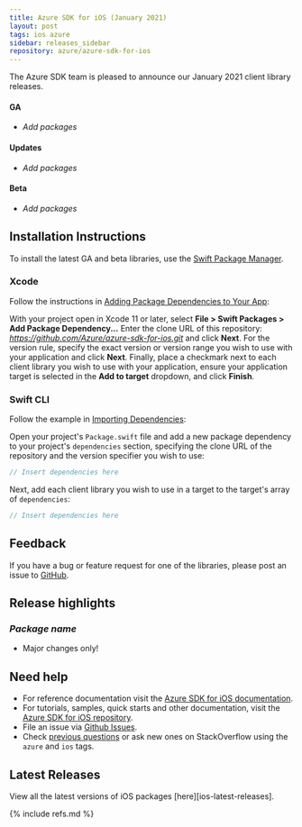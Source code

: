 ```yaml
---
title: Azure SDK for iOS (January 2021)
layout: post
tags: ios azure
sidebar: releases_sidebar
repository: azure/azure-sdk-for-ios
---
```


The Azure SDK team is pleased to announce our January 2021 client library releases.

#### GA

- _Add packages_

#### Updates

- _Add packages_

#### Beta

- _Add packages_

## Installation Instructions

To install the latest GA and beta libraries, use the [Swift Package Manager](https://swift.org/package-manager/).

### Xcode

Follow the instructions in [Adding Package Dependencies to Your App](https://developer.apple.com/documentation/xcode/adding_package_dependencies_to_your_app):

With your project open in Xcode 11 or later, select **File > Swift Packages > Add Package Dependency...** Enter the clone URL of this repository: *https://github.com/Azure/azure-sdk-for-ios.git* and click **Next**. For the version rule, specify the exact version or version range you wish to use with your application and click **Next**. Finally, place a checkmark next to each client library you wish to use with your application, ensure your application target is selected in the **Add to target** dropdown, and click **Finish**.

### Swift CLI

Follow the example in [Importing Dependencies](https://swift.org/package-manager/#importing-dependencies):

Open your project's `Package.swift` file and add a new package dependency to your project's `dependencies` section, specifying the clone URL of the repository and the version specifier you wish to use:

```swift
// Insert dependencies here
```

Next, add each client library you wish to use in a target to the target's array of `dependencies`:

```swift
// Insert dependencies here
```

## Feedback

If you have a bug or feature request for one of the libraries, please post an issue to [GitHub](https://github.com/azure/azure-sdk-for-ios/issues).

## Release highlights

### _Package name_

- Major changes only!

## Need help

- For reference documentation visit the [Azure SDK for iOS documentation](https://azure.github.io/azure-sdk-for-ios/).
- For tutorials, samples, quick starts and other documentation, visit the [Azure SDK for iOS repository](https://github.com/azure/azure-sdk-for-ios/).
- File an issue via [Github Issues](https://github.com/Azure/azure-sdk-for-ios/issues/new/choose).
- Check [previous questions](https://stackoverflow.com/questions/tagged/azure+ios) or ask new ones on
 StackOverflow using the `azure` and `ios` tags.

## Latest Releases

View all the latest versions of iOS packages [here][ios-latest-releases].

{% include refs.md %}
